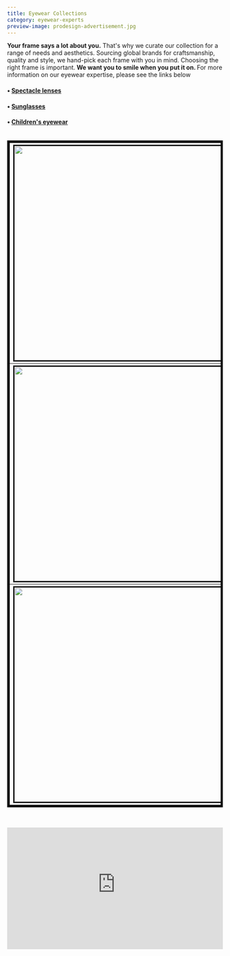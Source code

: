 ```yaml
---
title: Eyewear Collections
category: eyewear-experts
preview-image: prodesign-advertisement.jpg
---
```

<div class="employee-heading">
<p><p><strong>Your frame says a lot about you.</strong> That's why we curate our collection for a range of needs and aesthetics. Sourcing global brands for craftsmanship, quality and style,  we hand-pick each frame with you in mind. Choosing the right frame is important.<strong> We want you to smile when you put it on. </strong> For more information on our eyewear expertise, please see the links below</b></p>
<h4>• <a href="/what-we-do/glasses">Spectacle lenses</a></h4>
<h4>• <a href="/what-we-do/sunglasses">Sunglasses</a></h4>
<h4>• <a href="/what-we-do/childrens-eyewear">Children's eyewear</a></h4></p>
</div>

<table>
<table border = 5 bordercolor = black align = center>
<tr>
<th colspan = 4><a href="/what-we-do/eyewear-experts-lindberg"><img src="/uploads/lindberg.png" border=3 height=500 width=500></img></a></th>
<th colspan = 4><a href="/what-we-do/face-a-face"><img src="/uploads/faceafacelogo.png" border=3 height=500 width=500></img></a></th>
<th colspan = 4><a href="/what-we-do/prodesign"><img src="/uploads/prodesign-logo.jpg" border=3 height=500 width=500></img></a></th>
</tr>
<tr>
<th colspan = 4><a href="/what-we-do/john-lennon"><img src="/uploads/johnlennon_logo_blk.png" border=3 height=500 width=500></img></a></th>
<th colspan = 4><a href="/what-we-do/dana-buchman"><img src="/uploads/danabuchman_brandlogo.png" border=3 height=500 width=500></img></a></th>
<th colspan = 4><a href="/what-we-do/nicola-finetti"><img src="/uploads/nicola-finetti.png" border=3 height=500 width=500></img></a></th>
</tr>
<tr>
<th colspan = 4><a href="/what-we-do/lightec"><img src="/uploads/lightec.png" border=3 height=500 width=500></img></a></th>
<th colspan = 4><a href="/what-we-do/maze"><img src="/uploads/maze-logo.png" border=3 height=500 width=500></img></a></th>
<th colspan = 4><a href="/what-we-do/stepper"><img src="/uploads/stepper-logo-8bab0caf14-seeklogo.com.png" border=3 height=500 width=500></img></a></th>
</tr>
</table>

![]()

<br>

<div class="myWrapper" style="position: relative; padding-bottom: 56.25%; height: 0;"><iframe frameborder="0" type="text/html" src="https://2689-2347.captiv8online.com/animations/embed/one/m-o-t-p?player_width=100%&player_height=100%&site_company_language=34&autostart=false" width="100%" height="100%" style="position:absolute;top:0;left:0;width:100%;height:100%;"></iframe></div>
